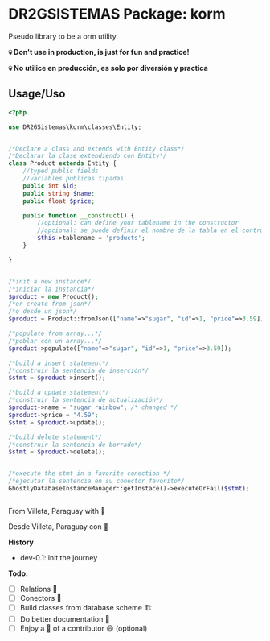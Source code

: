 # DR2GSISTEMAS Package: korm

Pseudo library to be a orm utility.

**:skull: Don't use in production, is just for fun and practice!**

**:skull: No utilice en producción, es solo por diversión y practica**

## Usage/Uso

````PHP
<?php

use DR2GSistemas\korm\classes\Entity;


/*Declare a class and extends with Entity class*/
/*Declarar la clase extendiendo con Entity*/
class Product extends Entity {
    //typed public fields
    //variables publicas tipadas
    public int $id;
    public string $name;
    public float $price;

    public function __construct() {
        //optional: can define your tablename in the constructor
        //opcional: se puede definir el nombre de la tabla en el contructor
        $this->tablename = 'products';
    }

}


/*init a new instance*/
/*iniciar la instancia*/
$product = new Product();
/*or create from json*/
/*o desde un json*/
$product = Product::fromJson(["name"=>"sugar", "id"=>1, "price"=>3.59]);

/*populate from array...*/
/*poblar con un array...*/
$product->populate(["name"=>"sugar", "id"=>1, "price"=>3.59]);

/*build a insert statement*/
/*construir la sentencia de inserción*/
$stmt = $product->insert();

/*build a update statement*/
/*construir la sentencia de actualización*/
$product->name = "sugar rainbow"; /* changed */
$product->price = "4.59";
$stmt = $product->update();

/*build delete statement*/
/*construir la sentencia de borrado*/
$stmt = $product->delete();


/*execute the stmt in a favorite conection */
/*ejecutar la sentencia en su conector favorito*/
GhostlyDatabaseInstanceManager::getInstace()->executeOrFail($stmt);



````
From Villeta, Paraguay with :sparkling_heart:

Desde Villeta, Paraguay con :sparkling_heart:


**History**

- dev-0.1: init the journey

**Todo:**

- [ ] Relations :link:
- [ ] Conectors :electric_plug:
- [ ] Build classes from database scheme :building_construction:
- [ ] Do better documentation :book:
- [ ] Enjoy a :beer: of a contributor :smile: (optional)
